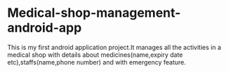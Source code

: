 # Medical-shop-management-android-app
This is my first android application project.It manages all the activities in a medical shop with details about medicines(name,expiry date etc),staffs(name,phone number) and with emergency feature.
